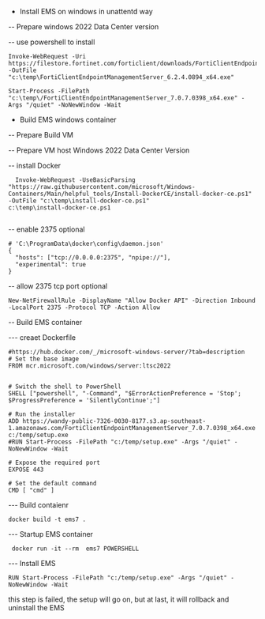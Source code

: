 - Install EMS on windows in unattentd way

-- Prepare windows
 2022 Data Center version 

-- use powershell to install

```
Invoke-WebRequest -Uri https://filestore.fortinet.com/forticlient/downloads/FortiClientEndpointManagementServer_6.2.4.0894_x64.exe -OutFile "c:\temp\FortiClientEndpointManagementServer_6.2.4.0894_x64.exe" 

Start-Process -FilePath "c:\temp\/FortiClientEndpointManagementServer_7.0.7.0398_x64.exe" -Args "/quiet" -NoNewWindow -Wait
```

- Build EMS windows container 

-- Prepare Build VM

-- Prepare VM host 
  Windows 2022 Data Center Version

-- install Docker
```
  Invoke-WebRequest -UseBasicParsing "https://raw.githubusercontent.com/microsoft/Windows-Containers/Main/helpful_tools/Install-DockerCE/install-docker-ce.ps1" -OutFile "c:\temp\install-docker-ce.ps1"
c:\temp\install-docker-ce.ps1


```
-- enable 2375 optional
```
# 'C:\ProgramData\docker\config\daemon.json'
{
  "hosts": ["tcp://0.0.0.0:2375", "npipe://"],
  "experimental": true
}
```
-- allow 2375 tcp port optional
```
New-NetFirewallRule -DisplayName "Allow Docker API" -Direction Inbound -LocalPort 2375 -Protocol TCP -Action Allow
```

-- Build EMS container


--- creaet Dockerfile
```
#https://hub.docker.com/_/microsoft-windows-server/?tab=description
# Set the base image
FROM mcr.microsoft.com/windows/server:ltsc2022


# Switch the shell to PowerShell
SHELL ["powershell", "-Command", "$ErrorActionPreference = 'Stop'; $ProgressPreference = 'SilentlyContinue';"]

# Run the installer
ADD https://wandy-public-7326-0030-8177.s3.ap-southeast-1.amazonaws.com/FortiClientEndpointManagementServer_7.0.7.0398_x64.exe c:/temp/setup.exe
#RUN Start-Process -FilePath "c:/temp/setup.exe" -Args "/quiet" -NoNewWindow -Wait

# Expose the required port
EXPOSE 443

# Set the default command
CMD [ "cmd" ]
```
--- Build contaienr
```
docker build -t ems7 . 
```

--- Startup EMS container

```
 docker run -it --rm  ems7 POWERSHELL
```
--- Install EMS 
```
RUN Start-Process -FilePath "c:/temp/setup.exe" -Args "/quiet" -NoNewWindow -Wait

```

this step is failed, the setup will go on, but at last, it will rollback and uninstall the EMS

```
